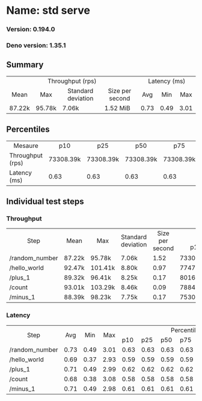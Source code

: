 # Name: std serve 
  
  ### Version: 0.194.0
  ### Deno version: 1.35.1

## Summary
<table>
<tr>
    <td align="center" colspan="4">Throughput (rps)</td>
    <td align="center" colspan="3">Latency (ms)</td>
</tr>
<tr>
    <td align="center">Mean</td>
    <td align="center">Max</td>
    <td align="center">Standard deviation</td>
    <td align="center">Size per second</td>
    <td align="center">Avg</td>
    <td align="center">Min</td>
    <td align="center">Max</td>
</tr>
<tr>
    <td>87.22k</td>
    <td>95.78k</td>
    <td>7.06k</td>
    <td>1.52 MiB</td>
    <td>0.73</td>
    <td>0.49</td>
    <td>3.01</td>
</tr>
</table>

## Percentiles

<table>
<tr>
  <td align="center">Mesaure</td>
  <td align="center">p10</td>
  <td align="center">p25</td>
  <td align="center">p50</td>
  <td align="center">p75</td>
  <td align="center">p90</td>
  <td align="center">p95</td>
  <td align="center">p99</td>
</tr>
<tr>
  <td>Throughput (rps)</td>
  <td>73308.39k</td>
  <td>73308.39k</td>
  <td>73308.39k</td>
  <td>73308.39k</td>
  <td>94385.14k</td>
  <td>95775.82k</td>
  <td>95775.82k</td>
</tr>
<tr>
  <td>Latency (ms)</td>
  <td>0.63</td>
  <td>0.63</td>
  <td>0.63</td>
  <td>0.63</td>
  <td>0.89</td>
  <td>0.95</td>
  <td>1.67</td>
</tr>
</table>

## Individual test steps

### Throughput

<table>
<tr>
  <td align="center" rowspan="2">Step</td>
  <td align="center" rowspan="2">Mean</td>
  <td align="center" rowspan="2">Max</td>
  <td align="center" rowspan="2">Standard deviation</td>
  <td align="center" rowspan="2">Size per second</td>
  <td align="center" colspan="7">Percentiles</td>
</tr>
<tr>
  <!-- still Step -->
  <!-- still Mean -->
  <!-- still Max -->
  <!-- still Standard deviation -->
  <!-- still Size per second -->
  <td align="center">p10</td>
  <td align="center">p25</td>
  <td align="center">p50</td>
  <td align="center">p75</td>
  <td align="center">p90</td>
  <td align="center">p95</td>
  <td align="center">p99</td>
</tr>
<tr>
  <td>/random_number</td>
  <td>87.22k</td>
  <td>95.78k</td>
  <td>7.06k</td>
  <td>1.52</td>
  <td>73308.39k</td>
  <td>73308.39k</td>
  <td>73308.39k</td>
  <td>73308.39k</td>
  <td>94385.14k</td>
  <td>95775.82k</td>
  <td>95775.82k</td>
</tr><tr>
  <td>/hello_world</td>
  <td>92.47k</td>
  <td>101.41k</td>
  <td>8.80k</td>
  <td>0.97</td>
  <td>77474.15k</td>
  <td>77474.15k</td>
  <td>77474.15k</td>
  <td>77474.15k</td>
  <td>100095.99k</td>
  <td>101407.50k</td>
  <td>101407.50k</td>
</tr><tr>
  <td>/plus_1</td>
  <td>89.32k</td>
  <td>96.41k</td>
  <td>8.25k</td>
  <td>0.17</td>
  <td>80169.88k</td>
  <td>80169.88k</td>
  <td>80169.88k</td>
  <td>80169.88k</td>
  <td>95975.32k</td>
  <td>96409.19k</td>
  <td>96409.19k</td>
</tr><tr>
  <td>/count</td>
  <td>93.01k</td>
  <td>103.29k</td>
  <td>8.46k</td>
  <td>0.09</td>
  <td>78848.06k</td>
  <td>78848.06k</td>
  <td>78848.06k</td>
  <td>78848.06k</td>
  <td>101913.68k</td>
  <td>103285.69k</td>
  <td>103285.69k</td>
</tr><tr>
  <td>/minus_1</td>
  <td>88.39k</td>
  <td>98.23k</td>
  <td>7.75k</td>
  <td>0.17</td>
  <td>75309.75k</td>
  <td>75309.75k</td>
  <td>75309.75k</td>
  <td>75309.75k</td>
  <td>97224.37k</td>
  <td>98228.04k</td>
  <td>98228.04k</td>
</tr></table>

### Latency

<table>
<tr>
  <td align="center" rowspan="2">Step</td>
  <td align="center" rowspan="2">Avg</td>
  <td align="center" rowspan="2">Min</td>
  <td align="center" rowspan="2">Max</td>
  <td align="center" colspan="7">Percentiles</td>
</tr>
<tr>
  <!-- still Avg -->
  <!-- still Min -->
  <!-- still Max -->
  <td>p10</td>
  <td>p25</td>
  <td>p50</td>
  <td>p75</td>
  <td>p90</td>
  <td>p95</td>
  <td>p99</td>
</tr>
<tr>
  <td>/random_number</td>
  <td>0.73</td>
  <td>0.49</td>
  <td>3.01</td>
  <td>0.63</td>
  <td>0.63</td>
  <td>0.63</td>
  <td>0.63</td>
  <td>0.89</td>
  <td>0.95</td>
  <td>1.67</td>
</tr><tr>
  <td>/hello_world</td>
  <td>0.69</td>
  <td>0.37</td>
  <td>2.93</td>
  <td>0.59</td>
  <td>0.59</td>
  <td>0.59</td>
  <td>0.59</td>
  <td>0.83</td>
  <td>0.91</td>
  <td>1.54</td>
</tr><tr>
  <td>/plus_1</td>
  <td>0.71</td>
  <td>0.49</td>
  <td>2.99</td>
  <td>0.62</td>
  <td>0.62</td>
  <td>0.62</td>
  <td>0.62</td>
  <td>0.88</td>
  <td>1.08</td>
  <td>1.48</td>
</tr><tr>
  <td>/count</td>
  <td>0.68</td>
  <td>0.38</td>
  <td>3.08</td>
  <td>0.58</td>
  <td>0.58</td>
  <td>0.58</td>
  <td>0.58</td>
  <td>0.81</td>
  <td>0.89</td>
  <td>1.61</td>
</tr><tr>
  <td>/minus_1</td>
  <td>0.71</td>
  <td>0.49</td>
  <td>2.98</td>
  <td>0.61</td>
  <td>0.61</td>
  <td>0.61</td>
  <td>0.61</td>
  <td>0.87</td>
  <td>1.07</td>
  <td>1.50</td>
</tr></table>